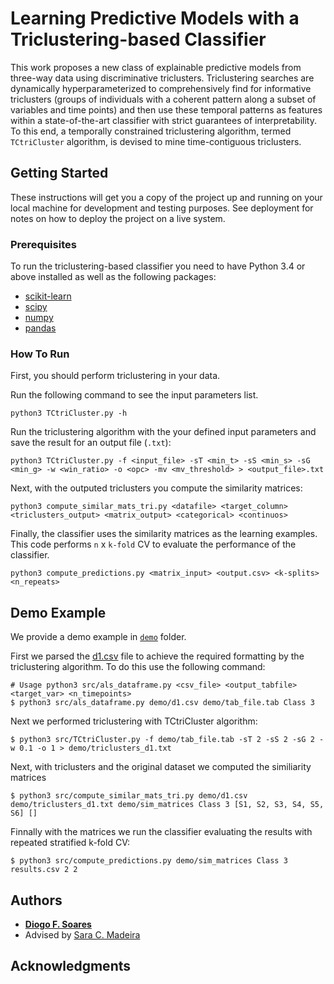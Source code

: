 # Learning Predictive Models with a Triclustering-based Classifier

This work proposes a new class of explainable predictive models from three-way data using discriminative triclusters. Triclustering searches are dynamically hyperparameterized to comprehensively find for informative triclusters (groups of individuals with a coherent pattern along a subset of variables and time points) and then use these temporal patterns as features within a state-of-the-art classifier with strict guarantees of interpretability. To this end, a temporally constrained triclustering algorithm, termed `TCtriCluster` algorithm, is devised to mine time-contiguous triclusters.

## Getting Started

These instructions will get you a copy of the project up and running on your local machine for development and testing purposes. See deployment for notes on how to deploy the project on a live system.

### Prerequisites

To run the triclustering-based classifier you need to have Python 3.4 or above installed as well as the following packages:
* [scikit-learn](https://scikit-learn.org/stable/install.html)
* [scipy]()
* [numpy](https://numpy.org/install/)
* [pandas](https://pandas.pydata.org/getting_started.html)


### How To Run

First, you should perform triclustering in your data. 

Run the following command to see the input parameters list.

```
python3 TCtriCluster.py -h
```
Run the triclustering algorithm  with the your defined input parameters and save the result for an output file (`.txt`):

```
python3 TCtriCluster.py -f <input_file> -sT <min_t> -sS <min_s> -sG <min_g> -w <win_ratio> -o <opc> -mv <mv_threshold> > <output_file>.txt
```

Next, with the outputed triclusters you compute the similarity matrices:

```
python3 compute_similar_mats_tri.py <datafile> <target_column> <triclusters_output> <matrix_output> <categorical> <continuos>
```

Finally, the classifier uses the similarity matrices as the learning examples. This code performs `n` x `k-fold` CV to evaluate the performance of the classifier.

```
python3 compute_predictions.py <matrix_input> <output.csv> <k-splits> <n_repeats>
```

## Demo Example

We provide a demo example in [`demo`](/demo) folder.

First we parsed the [d1.csv](/demo/d1.csv) file to achieve the required formatting by the triclustering algorithm. To do this use the following command:

```
# Usage python3 src/als_dataframe.py <csv_file> <output_tabfile> <target_var> <n_timepoints>
$ python3 src/als_dataframe.py demo/d1.csv demo/tab_file.tab Class 3
```

Next we performed triclustering with TCtriCluster algorithm:

```
$ python3 src/TCtriCluster.py -f demo/tab_file.tab -sT 2 -sS 2 -sG 2 -w 0.1 -o 1 > demo/triclusters_d1.txt
```

Next, with triclusters and the original dataset we computed the similiarity matrices

```
$ python3 src/compute_similar_mats_tri.py demo/d1.csv demo/triclusters_d1.txt demo/sim_matrices Class 3 [S1, S2, S3, S4, S5, S6] []
```

Finnally with the matrices we run the classifier evaluating the results with repeated stratified k-fold CV:

```
$ python3 src/compute_predictions.py demo/sim_matrices Class 3 results.csv 2 2
```


## Authors

* [**Diogo F. Soares**](https://web.lasige.di.fc.ul.pt/~dfsoares/) 
* Advised by [Sara C. Madeira](https://saracmadeira.wordpress.com)


## Acknowledgments

